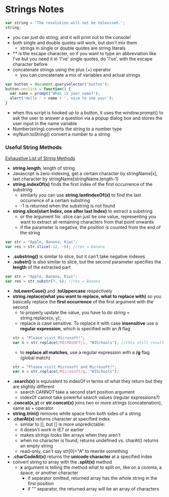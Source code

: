 # Strings Notes
```JavaScript
var string = 'The revolution will not be televised.';
string;
```
* you can just do string; and it will print out to the console!
* both single and double quotes will work, but don't mix them
  * strings in single or double quotes are string literals
* **\** is the escape character, so if you want to type an abbreviation like I've but you need it in 'I've' single quotes, do 'I\'ve', with the escape character before
* concatenate strings using the plus (+) operator
  * you can concatenate a mix of variables and actual strings
```JavaScript
var button = document.querySelector('button');
button.onclick = function() {
  var name = prompt('What is your name?');
  alert('Hello ' + name + ', nice to see you!');
}
```
* when this script is hooked up to a button, it uses the window.prompt() to ask the user to answer a question via a popup dialog box and stores the user input in the name variable
* Number(string) converts the string to a number type
* myNum.toString() convert a number to a string
### Useful String Methods
[Exhaustive List of String Methods](https://developer.mozilla.org/en-US/docs/Web/JavaScript/Reference/Global_Objects/String)
* **string.length**, length of string
* Javascript is zero-indexing, get a certain character by stringName[x], last character by stringName[stringName.length-1]
* **string.indexOf(x)** finds the first index of the first occurrence of the substring
  * similarly you can use **string.lastIndexOf(x)** to find the last occurrence of a certain substring
  * -1 is returned when the substring is not found
* **string.slice(start Index, one after last Index)** to extract a substring
  * or the argument for .slice can just be one value, representing you want to extract all remaining characters from that point onwards
  * if the parameter is negative, the position is counted from the end of the string
``` JavaScript
var str = "Apple, Banana, Kiwi";
var res = str.slice(-12, -6); //res = Banana
```
* **.substring()** is similar to slice, but it can't take negative indexes
* **.substr()** is also similar to slice, but the second parameter specifies the **length** of the extracted part
```JavaScript
var str = "Apple, Banana, Kiwi";
var res = str.substr(7, 6); //res = Banana
```
* **.toLowerCase()** and **.toUppercase** respectively
* **string.replace(what you want to replace, what to replace with)** so you basically replace the **first occurrence** of the first argument with the second
  * to properly update the value, you have to do string = string.replace(x, y);
  * replace is case sensitive. To replace it with case **insensitive** use a **regular expression**, which is specified with an **/i** flag
  ```JavaScript
  str = "Please visit Microsoft!";
  var n = str.replace(/MICROSOFT/i, "W3Schools"); //this still results in a correct replacement
  ```
  * to **replace all matches**, use a regular expression with a **/g** flag (global match)
  ```JavaScript
  str = "Please visit Microsoft and Microsoft!";
  var n = str.replace(/Microsoft/g, "W3Schools");
  ```
* **.search(x)** is equivalent to indexOf in terms of what they return but they are slightly different
  * search CANNOT take a second start position argument
  * indexOf cannot take powerful search values (regular expressions?)
* **.concat(x,y)** or **str.concat(x)** joins two or more strings (concatenation), same as + operator
* **string.trim()** removes white space from both sides of a string
* **.charAt(x)** returns character at specified index
  * similar to [], but [] is more unpredictable:    
  * it doesn't work in IE7 or earlier
  * makes strings looks like arrays when they aren't
  * when no character is found, returns undefined vs. charAt() returns an empty string
  * read-only, can't say str[0]="A" to rewrite something
* **.charCodeAt(x)** returns the **unicode character** at a specified index
* convert string to array with the **.split(x)** method
  * **x** argument is telling the method what to split on, like on a comma, a space, or another character
    * if separator omitted, returned array has the whole string in the first position
    * if "" separator, the returned array will be an array of characters
